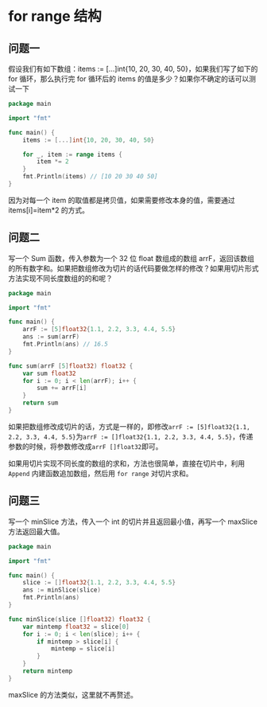 # for range 结构

## 问题一

假设我们有如下数组：items := [...]int{10, 20, 30, 40, 50}，如果我们写了如下的 for 循环，那么执行完 for 循环后的 items 的值是多少？如果你不确定的话可以测试一下

```go
package main

import "fmt"

func main() {
	items := [...]int{10, 20, 30, 40, 50}

	for _, item := range items {
		item *= 2
	}
	fmt.Println(items) // [10 20 30 40 50]
}
```

因为对每一个 item 的取值都是拷贝值，如果需要修改本身的值，需要通过 items[i]=item*2 的方式。

## 问题二

写一个 Sum 函数，传入参数为一个 32 位 float 数组成的数组 arrF，返回该数组的所有数字和。如果把数组修改为切片的话代码要做怎样的修改？如果用切片形式方法实现不同长度数组的的和呢？

```go
package main

import "fmt"

func main() {
	arrF := [5]float32{1.1, 2.2, 3.3, 4.4, 5.5}
	ans := sum(arrF)
	fmt.Println(ans) // 16.5
}

func sum(arrF [5]float32) float32 {
	var sum float32
	for i := 0; i < len(arrF); i++ {
		sum += arrF[i]
	}
	return sum
}
```

如果把数组修改成切片的话，方式是一样的，即修改```arrF := [5]float32{1.1, 2.2, 3.3, 4.4, 5.5}```为```arrF := []float32{1.1, 2.2, 3.3, 4.4, 5.5}```，传递参数的时候，将参数修改成```arrF []float32```即可。

如果用切片实现不同长度的数组的求和，方法也很简单，直接在切片中，利用 ```Append``` 内建函数追加数组，然后用 ```for range``` 对切片求和。

## 问题三

写一个 minSlice 方法，传入一个 int 的切片并且返回最小值，再写一个 maxSlice 方法返回最大值。

```go
package main

import "fmt"

func main() {
	slice := []float32{1.1, 2.2, 3.3, 4.4, 5.5}
	ans := minSlice(slice)
	fmt.Println(ans)
}

func minSlice(slice []float32) float32 {
	var mintemp float32 = slice[0]
	for i := 0; i < len(slice); i++ {
		if mintemp > slice[i] {
			mintemp = slice[i]
		}
	}
	return mintemp
}
```

maxSlice 的方法类似，这里就不再赘述。